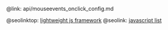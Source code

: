 @link: api/mouseevents_onclick_config.md

@seolinktop: [lightweight js framework](https://webix.com)
@seolink: [javascript list](https://webix.com/widget/list/)